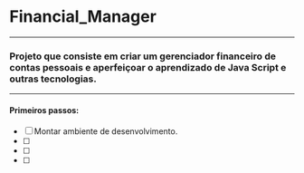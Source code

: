 # Financial_Manager

---

### Projeto que consiste em criar um gerenciador financeiro de contas pessoais e aperfeiçoar o aprendizado de Java Script e outras tecnologias.

---

#### Primeiros passos:

- [ ] Montar ambiente de desenvolvimento.
- [ ]
- [ ]
- [ ]
